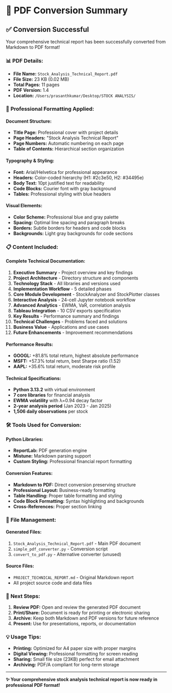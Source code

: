 # 📄 PDF Conversion Summary

## ✅ **Conversion Successful**

Your comprehensive technical report has been successfully converted from Markdown to PDF format!

### 📊 **PDF Details:**
- **File Name:** `Stock_Analysis_Technical_Report.pdf`
- **File Size:** 23 KB (0.02 MB)
- **Total Pages:** 11 pages
- **PDF Version:** 1.4
- **Location:** `/Users/prasanthkumar/Desktop/STOCK ANALYSIS/`

### 🎨 **Professional Formatting Applied:**

#### **Document Structure:**
- **Title Page:** Professional cover with project details
- **Page Headers:** "Stock Analysis Technical Report"
- **Page Numbers:** Automatic numbering on each page
- **Table of Contents:** Hierarchical section organization

#### **Typography & Styling:**
- **Font:** Arial/Helvetica for professional appearance
- **Headers:** Color-coded hierarchy (H1: #2c3e50, H2: #34495e)
- **Body Text:** 10pt justified text for readability
- **Code Blocks:** Courier font with gray background
- **Tables:** Professional styling with blue headers

#### **Visual Elements:**
- **Color Scheme:** Professional blue and gray palette
- **Spacing:** Optimal line spacing and paragraph breaks
- **Borders:** Subtle borders for headers and code blocks
- **Backgrounds:** Light gray backgrounds for code sections

### 📋 **Content Included:**

#### **Complete Technical Documentation:**
1. **Executive Summary** - Project overview and key findings
2. **Project Architecture** - Directory structure and components
3. **Technology Stack** - All libraries and versions used
4. **Implementation Workflow** - 5 detailed phases
5. **Core Module Development** - StockAnalyzer and StockPlotter classes
6. **Interactive Analysis** - 24-cell Jupyter notebook workflow
7. **Advanced Analytics** - EWMA, VaR, correlation analysis
8. **Tableau Integration** - 10 CSV exports specification
9. **Key Results** - Performance summary and findings
10. **Technical Challenges** - Problems faced and solutions
11. **Business Value** - Applications and use cases
12. **Future Enhancements** - Improvement recommendations

#### **Performance Results:**
- **GOOGL:** +81.8% total return, highest absolute performance
- **MSFT:** +57.3% total return, best Sharpe ratio (1.52)
- **AAPL:** +35.6% total return, moderate risk profile

#### **Technical Specifications:**
- **Python 3.13.2** with virtual environment
- **7 core libraries** for financial analysis
- **EWMA volatility** with λ=0.94 decay factor
- **2-year analysis period** (Jan 2023 - Jan 2025)
- **1,506 daily observations** per stock

### 🛠️ **Tools Used for Conversion:**

#### **Python Libraries:**
- **ReportLab:** PDF generation engine
- **Mistune:** Markdown parsing support
- **Custom Styling:** Professional financial report formatting

#### **Conversion Features:**
- **Markdown to PDF:** Direct conversion preserving structure
- **Professional Layout:** Business-ready formatting
- **Table Handling:** Proper table formatting and styling
- **Code Block Formatting:** Syntax highlighting and backgrounds
- **Cross-References:** Proper section linking

### 📂 **File Management:**

#### **Generated Files:**
1. `Stock_Analysis_Technical_Report.pdf` - Main PDF document
2. `simple_pdf_converter.py` - Conversion script
3. `convert_to_pdf.py` - Alternative converter (unused)

#### **Source Files:**
- `PROJECT_TECHNICAL_REPORT.md` - Original Markdown report
- All project source code and data files

### 🎯 **Next Steps:**

1. **Review PDF:** Open and review the generated PDF document
2. **Print/Share:** Document is ready for printing or electronic sharing
3. **Archive:** Keep both Markdown and PDF versions for future reference
4. **Present:** Use for presentations, reports, or documentation

### 💡 **Usage Tips:**

- **Printing:** Optimized for A4 paper size with proper margins
- **Digital Viewing:** Professional formatting for screen reading
- **Sharing:** Small file size (23KB) perfect for email attachment
- **Archiving:** PDF/A compliant for long-term storage

---

**✨ Your comprehensive stock analysis technical report is now ready in professional PDF format!**